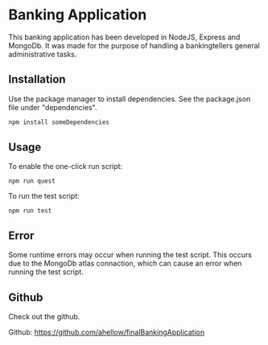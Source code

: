 # Banking Application

This banking application has been developed in NodeJS, Express and MongoDb.
It was made for the purpose of handling a bankingtellers general administrative tasks.

## Installation

Use the package manager to install dependencies. See the package.json file under "dependencies".

```bash
npm install someDependencies
```

## Usage

To enable the one-click run script:

```node
npm run quest 
```

To run the test script: 

```node
npm run test
```

## Error

Some runtime errors may occur when running the test script. This occurs due to the MongoDb atlas connaction, which can cause an error when running the test script.

## Github

Check out the github.

Github: https://github.com/ahellow/finalBankingApplication  